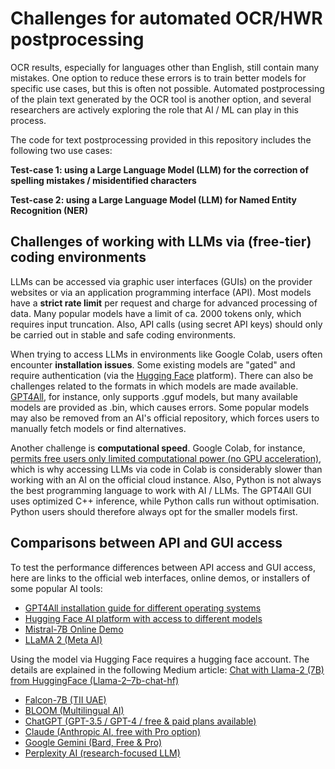 # Challenges for automated OCR/HWR postprocessing

OCR results, especially for languages other than English, still contain many mistakes. One option to reduce these errors is to train better models for specific use cases, but this is often not possible. Automated postprocessing of the plain text generated by the OCR tool is another option, and several researchers are actively exploring the role that AI / ML can play in this process.

The code for text postprocessing provided in this repository includes the following two use cases:

**Test-case 1: using a Large Language Model (LLM) for the correction of spelling mistakes / misidentified characters**

**Test-case 2: using a Large Language Model (LLM) for Named Entity Recognition (NER)**

## Challenges of working with LLMs via (free-tier) coding environments

LLMs can be accessed via graphic user interfaces (GUIs) on the provider websites or via an application programming interface (API). Most models have a **strict rate limit** per request and charge for advanced processing of data.  Many popular models have a limit of ca. 2000 tokens only, which requires input truncation. Also, API calls (using secret API keys) should only be carried out in stable and safe coding environments.

When trying to access LLMs in environments like Google Colab, users often encounter **installation issues**. Some existing models are "gated" and require authentication (via the [Hugging Face](https://huggingface.co/) platform). There can also be challenges related to the formats in which models are made available. [GPT4All](https://www.nomic.ai/gpt4all), for instance, only supports .gguf models, but many available models are provided as .bin, which causes errors. Some popular models may also be removed from an AI's official repository, which forces users to manually fetch models or find alternatives.

Another challenge is **computational speed**. Google Colab, for instance, [permits free users only limited computational power (no GPU acceleration)](https://medium.com/@jprachir/reality-check-if-you-are-opting-for-google-colaboratory-colab-2c9d36d3c0bd), which is why accessing LLMs via code in Colab is considerably slower than working with an AI on the official cloud instance. Also, Python is not always the best programming language to work with AI / LLMs. The GPT4All GUI uses optimized C++ inference, while Python calls run without optimisation. Python users should therefore always opt for the smaller models first. 

## Comparisons between API and GUI access

To test the performance differences between API access and GUI access, here are links to the official web interfaces, online demos, or installers of some popular AI tools:
- [GPT4All installation guide for different operating systems](https://gpt4all.io/index.html)
- [Hugging Face AI platform with access to different models](https://huggingface.co/spaces)
- [Mistral-7B Online Demo](https://huggingface.co/spaces/mistralai/Mistral-7B-Instruct)
- [LLaMA 2 (Meta AI)](https://huggingface.co/meta-llama/Llama-2-7b-chat)

Using the model via Hugging Face requires a hugging face account. The details are explained in the following Medium article:
[Chat with Llama-2 (7B) from HuggingFace (Llama-2–7b-chat-hf)](https://medium.com/@nimritakoul01/chat-with-llama-2-7b-from-huggingface-llama-2-7b-chat-hf-d0f5735abfcf)

- [Falcon-7B (TII UAE)](https://huggingface.co/spaces/tiiuae/falcon-7b-instruct)
- [BLOOM (Multilingual AI)](https://huggingface.co/spaces/bigscience/bloom)
- [ChatGPT (GPT-3.5 / GPT-4 / free & paid plans available)](https://chat.openai.com)
- [Claude (Anthropic AI, free with Pro option)](https://claude.ai)
- [Google Gemini (Bard, Free & Pro)](https://gemini.google.com)
- [Perplexity AI (research-focused LLM)](https://www.perplexity.ai)
